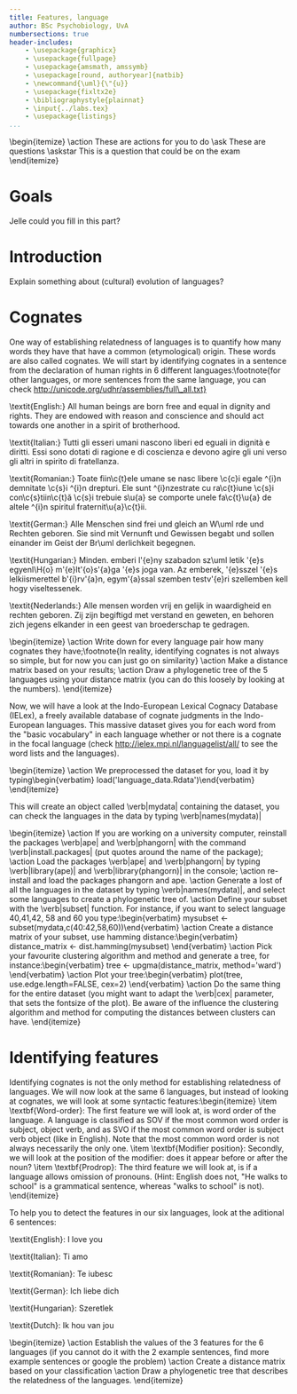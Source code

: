 ```yaml
---
title: Features, language
author: BSc Psychobiology, UvA
numbersections: true
header-includes:
    - \usepackage{graphicx}
    - \usepackage{fullpage}
    - \usepackage{amsmath, amssymb}
    - \usepackage[round, authoryear]{natbib}
    - \newcommand{\uml}{\"{u}}
    - \usepackage{fixltx2e}
    - \bibliographystyle{plainnat}
    - \input{../labs.tex}
    - \usepackage{listings}
...
```


\begin{itemize}
\action These are actions for you to do
\ask These are questions
\askstar This is a question that could be on the exam
\end{itemize}

# Goals

Jelle could you fill in this part?

# Introduction

Explain something about (cultural) evolution of languages?

# Cognates

One way of establishing relatedness of languages is to quantify how many words they have that have a common (etymological) origin. These words are also called cognates. We will start by identifying cognates in a sentence from the declaration of human rights in 6 different languages:\footnote{for other languages, or more sentences from the same language, you can check http://unicode.org/udhr/assemblies/full\_all.txt}

\textit{English:} All human beings are born free and equal in dignity and rights. They are endowed with reason and conscience and should act towards one another in a spirit of brotherhood.

\textit{Italian:} Tutti gli esseri umani nascono liberi ed eguali in dignità e diritti. Essi sono dotati di ragione e di coscienza e devono agire gli uni verso gli altri in spirito di fratellanza.

\textit{Romanian:} Toate fiin\c{t}ele umane se nasc libere \c{c}i egale \^{i}n demnitate \c{s}i \^{i}n drepturi. Ele sunt \^{i}nzestrate cu ra\c{t}iune \c{s}i con\c{s}tiin\c{t}ă \c{s}i trebuie s\u{a} se comporte unele fa\c{t}\u{a} de altele \^{i}n spiritul fraternit\u{a}\c{t}ii.

\textit{German:} Alle Menschen sind frei und gleich an W\uml rde und Rechten geboren. Sie sind mit Vernunft und Gewissen begabt und sollen einander im Geist der Br\uml derlichkeit begegnen.

\textit{Hungarian:} Minden. emberi l\'{e}ny szabadon sz\uml letik \'{e}s egyenl\H{o} m\'{e}lt\'{o}s\'{a}ga \'{e}s joga van. Az emberek, \'{e}sszel \'{e}s lelkiismerettel b\'{i}rv\'{a}n, egym\'{a}ssal szemben testv\'{e}ri szellemben kell hogy viseltessenek.

\textit{Nederlands:} Alle mensen worden vrij en gelijk in waardigheid en rechten geboren. Zij zijn begiftigd met verstand en geweten, en behoren zich jegens elkander in een geest van broederschap te gedragen.

\begin{itemize}
\action Write down for every language pair how many cognates they have;\footnote{In reality, identifying cognates is not always so simple, but for now you can just go on similarity}
\action Make a distance matrix based on your results;
\action Draw a phylogenetic tree of the 5 languages using your distance matrix (you can do this loosely by looking at the numbers).
\end{itemize}

Now, we will have a look at the Indo-European Lexical Cognacy Database (IELex), a freely available database of cognate judgments in the Indo-European languages. This massive dataset gives you for each word from the "basic vocabulary" in each language whether or not there is a cognate in the focal language (check http://ielex.mpi.nl/languagelist/all/ to see the word lists and the languages).

\begin{itemize}
\action We preprocessed the dataset for you, load it by typing\begin{verbatim}
load('language_data.Rdata')\end{verbatim}
\end{itemize}

This will create an object called \verb|mydata| containing the dataset, you can check the languages in the data by typing \verb|names(mydata)|

\begin{itemize}
\action If you are working on a university computer, reinstall the packages \verb|ape| and \verb|phangorn| with the command \verb|install.packages| (put quotes around the name of the package);
\action Load the packages \verb|ape| and \verb|phangorn| by typing \verb|library(ape)| and \verb|library(phangorn)| in the console;
\action re-install and load the packages phangorn and ape.
\action Generate a lost of all the languages in the dataset by typing \verb|names(mydata)|, and select some languages to create a phylogenetic tree of.
\action Define your subset with the \verb|subset| function. For instance, if you want to select language 40,41,42, 58 and 60 you type:\begin{verbatim}
mysubset <- subset(mydata,c(40:42,58,60))\end{verbatim}
\action Create a distance matrix of your subset, use hamming distance:\begin{verbatim}
distance_matrix <- dist.hamming(mysubset)
\end{verbatim}
\action Pick your favourite clustering algorithm and method and generate a tree, for instance:\begin{verbatim}
tree <- upgma(distance_matrix, method='ward')
\end{verbatim}
\action Plot your tree:\begin{verbatim}
plot(tree, use.edge.length=FALSE, cex=2)
\end{verbatim}
\action Do the same thing for the entire dataset (you might want to adapt the \verb|cex| parameter, that sets the fontsize of the plot). Be aware of the influence the clustering algorithm and method for computing the distances between clusters can have.
\end{itemize}

# Identifying features

Identifying cognates is not the only method for establishing relatedness of languages. We will now look at the same 6 languages, but instead of looking at cognates, we will look at some syntactic features:\begin{itemize}
\item \textbf{Word-order}: The first feature we will look at, is word order of the language. A language is classified as SOV if the most common word order is subject, object verb, and as SVO if the most common word order is subject verb object (like in English). Note that the most common word order is not always necessarily the only one.
\item \textbf{Modifier position}: Secondly, we will look at the position of the modifier: does it appear before or after the noun?
\item \textbf{Prodrop}: The third feature we will look at, is if a language allows omission of pronouns. (Hint: English does not, "He walks to school" is a grammatical sentence, whereas "walks to school" is not).
\end{itemize}

To help you to detect the features in our six languages, look at the aditional 6 sentences:

\textit{English}: I love you

\textit{Italian}: Ti amo

\textit{Romanian}: Te iubesc

\textit{German}: Ich liebe dich

\textit{Hungarian}: Szeretlek

\textit{Dutch}: Ik hou van jou

\begin{itemize}
\action Establish the values of the 3 features for the 6 languages (if you cannot do it with the 2 example sentences, find more example sentences or google the problem)
\action Create a distance matrix based on your classification
\action Draw a phylogenetic tree that describes the relatedness of the languages.
\end{itemize}

